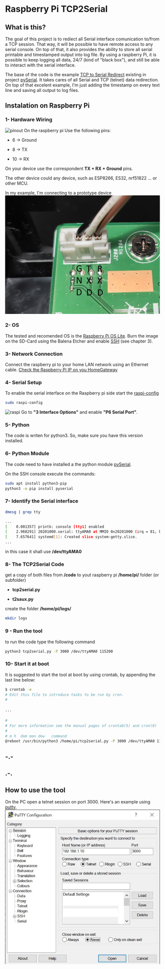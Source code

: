 # Raspberry Pi TCP2Serial

## What is this?

The goal of this project is to rediect all Serial interface comunication to/from a TCP session.
That way, it will be possible to have remote access to any serial console.
On top of that, it also provides the ability to store all serial printable and timestamped output into log file.
By using a raspberry Pi, it is possible to keep logging all data, 24/7 (kind of "black box"), and still be able to interact with the serial interface.  

The base of the code is the example [TCP to Serial Redirect](https://github.com/pyserial/pyserial/blob/master/examples/tcp_serial_redirect.py) existing in project [pySerial](https://github.com/pyserial/pyserial).
It takes cares of all Serial and TCP (telnet) data redirection.
On top of that excelent example, I'm just adding the timestamp on every text line and saving all output to log files.

## Instalation on Raspberry Pi

### 1- Hardware Wiring

![pinout](https://www.raspberrypi.org/documentation/usage/gpio/images/GPIO-Pinout-Diagram-2.png)
On the raspberry pi
Use the following pins:

- 6 -> Ground

- 8 -> TX

- 10 -> RX

On your device use the correspondent  **TX + RX + Ground**  pins.

The other device could any device, such as ESP8266, ES32, nrf51822 ... or other MCU.

In my example, I'm connecting to a prototype device  
![tchpinout](https://raw.githubusercontent.com/albkirk/TCP2Serial/main/images/tchpinout.jpg)

### 2- OS

The tested and recomended OS is the [Raspberry Pi OS Lite](https://www.raspberrypi.org/software/operating-systems/).
Burn the image on the SD-Card using the Balena Etcher and enable [SSH](https://www.raspberrypi.org/documentation/remote-access/ssh/README.md) (see chapter 3).

### 3- Network Connection

Connect the raspberry pi to your home LAN network using an Ethernet cable.
[Check the Raspberry Pi IP on you HomeGateway](https://www.raspberrypi.org/documentation/remote-access/ip-address.md)

### 4- Serial Setup

To enable the serial interface on the Raspberry pi side start the [raspi-config](https://www.raspberrypi.org/documentation/configuration/raspi-config.md)

```bash
sudo raspi-config
```

![raspi](https://www.raspberrypi.org/documentation/configuration/images/raspi-config.png)
Go to **"3 Interface Options"**  and enable **"P6 Serial Port"**.

### 5- Python

The code is writen for python3. So, make sure you have this version installed.

### 6- Python Module

The code need to have installed a the python module [pySerial](https://github.com/pyserial/pyserial).

On the SSH console execute the commands:

```bash
sudo apt install python3-pip
python3 -m pip install pyserial
```

### 7- Identify the Serial interface

```bash
dmesg | grep tty
```

```bash
...
[    0.001357] printk: console [tty1] enabled
[    2.968291] 20201000.serial: ttyAMA0 at MMIO 0x20201000 (irq = 81, base_baud = 0) is a PL011 rev2
[    7.657641] systemd[1]: Created slice system-getty.slice.
...
```

in this case it shall use **/dev/ttyAMA0**

### 8- The TCP2Serial Code

get a copy of both files from **/code** to yout raspberry pi **/home/pi/** folder (or subfolder)

- **tcp2serial.py**

- **t2saux.py**

create the folder **/home/pi/logs/**

```bash
mkdir logs
```

### 9 - Run the tool

to run the code type the following command

```bash
python3 tcp2serial.py -P 3000 /dev/ttyAMA0 115200
```

### 10- Start it at boot

It is suggested to start the tool at boot by using  crontab, by appending the last line below:

```bash
$ crontab -e
# Edit this file to introduce tasks to be run by cron.
#

...

#
# For more information see the manual pages of crontab(5) and cron(8)
#
# m h  dom mon dow   command
@reboot /usr/bin/python3 /home/pi/tcp2serial.py -P 3000 /dev/ttyAMA0 115200 2>&1 >> /home/pi/logs/debug.log

```

## -.-

## .-.

## How to use the tool

On the PC open a telnet session on port 3000.
Here's an example using [putty](https://www.putty.org/).
![putty](https://raw.githubusercontent.com/albkirk/TCP2Serial/main/images/putty.jpg)

